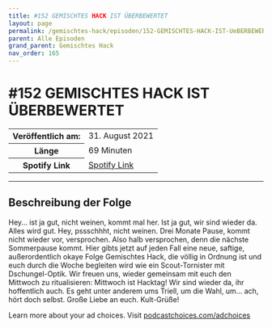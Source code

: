```yaml
---
title: #152 GEMISCHTES HACK IST ÜBERBEWERTET
layout: page
permalink: /gemischtes-hack/episoden/152-GEMISCHTES-HACK-IST-UeBERBEWERTET
parent: Alle Episoden
grand_parent: Gemischtes Hack
nav_order: 165
---
```


# #152 GEMISCHTES HACK IST ÜBERBEWERTET
<table class="resp-table dcf-table dcf-table-responsive dcf-table-bordered dcf-table-striped dcf-w-100%">
                    <tbody>
                        <tr>
                            <th scope="row">Veröffentlich am:</th>
                            <td data-label="Veröffentlich am:">31. August 2021</td>
                        </tr>
                        <tr>
                            <th scope="row">Länge </th>
                            <td data-label="Länge ">69 Minuten</td>
                        </tr><tr>
                                <th scope="row">Spotify Link</th>
                                <td data-label="Spotify Link"><a href="https://open.spotify.com/episode/0rbyiPCZGSuFhvcCf9cVXh">Spotify Link</a></td>
                            </tr></tbody>
                </table>

***

## Beschreibung der Folge

<div>
<p>Hey… ist ja gut, nicht weinen, kommt mal her. Ist ja gut, wir sind wieder da. Alles wird gut. Hey, pssschhht, nicht weinen. Drei Monate Pause, kommt nicht wieder vor, versprochen. Also halb versprochen, denn die nächste Sommerpause kommt. Hier gibts jetzt auf jeden Fall eine neue, saftige, außerordentlich okaye Folge Gemischtes Hack, die völlig in Ordnung ist und euch durch die Woche begleiten wird wie ein Scout-Tornister mit Dschungel-Optik. Wir freuen uns, wieder gemeinsam mit euch den Mittwoch zu ritualisieren: Mittwoch ist Hacktag! Wir sind wieder da, ihr hoffentlich auch. Es geht unter anderem ums Triell, um die Wahl, um… ach, hört doch selbst. Große Liebe an euch. Kult-Grüße!</p><p> </p><p>Learn more about your ad choices. Visit <a href="https://podcastchoices.com/adchoices">podcastchoices.com/adchoices</a></p>  
</div>

